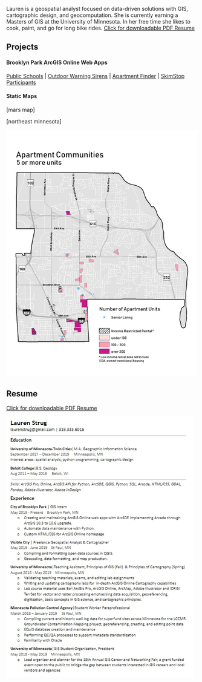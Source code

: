 Lauren is a geospatial analyst focused on data-driven solutions with GIS, cartographic design, and geocomputation. She is currently earning a Masters of GIS at the University of Minnesota.  In her free time she likes to cook, paint, and go for long bike rides. [Click for downloadable PDF Resume](Resume_Strug2019.pdf)

## Projects

#### Brooklyn Park ArcGIS Online Web Apps
[Public Schools](http://brooklynpark.maps.arcgis.com/apps/webappviewer/index.html?id=7397e3a072dd4b5cadc1444bbe456d68) | [Outdoor Warning Sirens](http://brooklynpark.maps.arcgis.com/apps/webappviewer/index.html?id=74c9e566380c45eb95c575e71932973b) | [Apartment Finder](http://brooklynpark.maps.arcgis.com/apps/webappviewer/index.html?id=b23aa0521ef34bb19d89f3b0f25a434d) | [SkimStop Participants](http://brooklynpark.maps.arcgis.com/apps/webappviewer/index.html?id=28f28a73beac4a1e85ba567655ee02b9)

#### Static Maps
[mars map]

[northeast minnesota]

![apartment communities](ApartmentCommunities-page-001.jpg)
## Resume

[Click for downloadable PDF Resume](Resume_Strug2019.pdf)


![Resume](resume.jpg)

